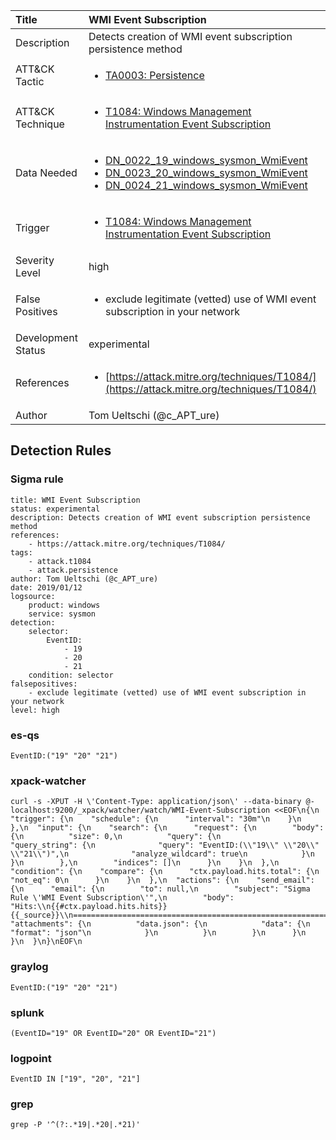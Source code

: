 | Title                | WMI Event Subscription                                                                                                                                                 |
|:---------------------|:------------------------------------------------------------------------------------------------------------------------------------------------------------|
| Description          | Detects creation of WMI event subscription persistence method                                                                                                                                           |
| ATT&amp;CK Tactic    | <ul><li>[TA0003: Persistence](https://attack.mitre.org/tactics/TA0003)</li></ul>  |
| ATT&amp;CK Technique | <ul><li>[T1084: Windows Management Instrumentation Event Subscription](https://attack.mitre.org/techniques/T1084)</li></ul>                             |
| Data Needed          | <ul><li>[DN_0022_19_windows_sysmon_WmiEvent](../Data_Needed/DN_0022_19_windows_sysmon_WmiEvent.md)</li><li>[DN_0023_20_windows_sysmon_WmiEvent](../Data_Needed/DN_0023_20_windows_sysmon_WmiEvent.md)</li><li>[DN_0024_21_windows_sysmon_WmiEvent](../Data_Needed/DN_0024_21_windows_sysmon_WmiEvent.md)</li></ul>                                                         |
| Trigger              | <ul><li>[T1084: Windows Management Instrumentation Event Subscription](../Triggers/T1084.md)</li></ul>  |
| Severity Level       | high                                                                                                                                                 |
| False Positives      | <ul><li>exclude legitimate (vetted) use of WMI event subscription in your network</li></ul>                                                                  |
| Development Status   | experimental                                                                                                                                                |
| References           | <ul><li>[https://attack.mitre.org/techniques/T1084/](https://attack.mitre.org/techniques/T1084/)</li></ul>                                                          |
| Author               | Tom Ueltschi (@c_APT_ure)                                                                                                                                                |


## Detection Rules

### Sigma rule

```
title: WMI Event Subscription
status: experimental
description: Detects creation of WMI event subscription persistence method
references:
    - https://attack.mitre.org/techniques/T1084/
tags:
    - attack.t1084
    - attack.persistence
author: Tom Ueltschi (@c_APT_ure)
date: 2019/01/12
logsource:
    product: windows
    service: sysmon
detection:
    selector:
        EventID:
            - 19
            - 20
            - 21
    condition: selector
falsepositives:
    - exclude legitimate (vetted) use of WMI event subscription in your network
level: high

```





### es-qs
    
```
EventID:("19" "20" "21")
```


### xpack-watcher
    
```
curl -s -XPUT -H \'Content-Type: application/json\' --data-binary @- localhost:9200/_xpack/watcher/watch/WMI-Event-Subscription <<EOF\n{\n  "trigger": {\n    "schedule": {\n      "interval": "30m"\n    }\n  },\n  "input": {\n    "search": {\n      "request": {\n        "body": {\n          "size": 0,\n          "query": {\n            "query_string": {\n              "query": "EventID:(\\"19\\" \\"20\\" \\"21\\")",\n              "analyze_wildcard": true\n            }\n          }\n        },\n        "indices": []\n      }\n    }\n  },\n  "condition": {\n    "compare": {\n      "ctx.payload.hits.total": {\n        "not_eq": 0\n      }\n    }\n  },\n  "actions": {\n    "send_email": {\n      "email": {\n        "to": null,\n        "subject": "Sigma Rule \'WMI Event Subscription\'",\n        "body": "Hits:\\n{{#ctx.payload.hits.hits}}{{_source}}\\n================================================================================\\n{{/ctx.payload.hits.hits}}",\n        "attachments": {\n          "data.json": {\n            "data": {\n              "format": "json"\n            }\n          }\n        }\n      }\n    }\n  }\n}\nEOF\n
```


### graylog
    
```
EventID:("19" "20" "21")
```


### splunk
    
```
(EventID="19" OR EventID="20" OR EventID="21")
```


### logpoint
    
```
EventID IN ["19", "20", "21"]
```


### grep
    
```
grep -P '^(?:.*19|.*20|.*21)'
```



